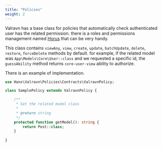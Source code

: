 ```yaml
---
title: "Policies"
weight: 2
---
```


Valravn has a base class for policies that automatically check authenticated
user has the related permission. there is a roles and permissions management
named [Horus](https://github.com/hans-thomas/horus) that can be very handy.

This class
contains `viewAny`, `view`, `create`, `update`, `batchUpdate`, `delete`, `restore`, `forceDelete`
methods by default. for example, if the related
model was `App\Models\Core\User::class` and we requested a specific id,
the `guessAbility` method returns `core-user-view` ability to authorize. 

There is an example of implementation.

```php
use Hans\Valravn\Policies\Contracts\ValravnPolicy;

class SamplePolicy extends ValravnPolicy {

    /**
     * Set the related model class
     *
     * @return string
     */
    protected function getModel(): string {
        return Post::class; 
    }
    
}
```
